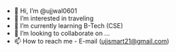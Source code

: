 - 👋 Hi, I’m @ujjwal0601
- 👀 I’m interested in traveling 
- 🌱 I’m currently learning B-Tech (CSE)
- 💞️ I’m looking to collaborate on ...
- 📫 How to reach me - E-mail (ujjsmart21@gmail.com)

<!---
ujjwal0601/ujjwal0601 is a ✨ special ✨ repository because its `README.md` (this file) appears on your GitHub profile.
You can click the Preview link to take a look at your changes.
--->
